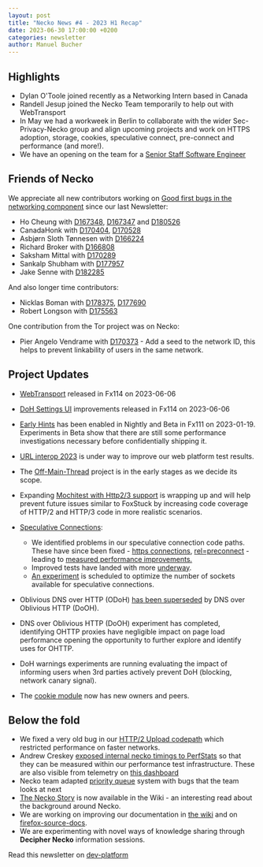 ```yaml
---
layout: post
title: "Necko News #4 - 2023 H1 Recap"
date: 2023-06-30 17:00:00 +0200
categories: newsletter
author: Manuel Bucher
---
```


## Highlights

- Dylan O'Toole joined recently as a Networking Intern based in Canada
- Randell Jesup joined the Necko Team temporarily to help out with WebTransport
- In May we had a workweek in Berlin to collaborate with the wider Sec-Privacy-Necko group and align upcoming projects and work on HTTPS adoption, storage, cookies, speculative connect, pre-connect and performance (and more!).
- We have an opening on the team for a [Senior Staff Software Engineer](https://www.mozilla.org/en-US/careers/position/gh/5006202/)

## Friends of Necko

We appreciate all new contributors working on [Good first bugs in the
networking component](https://mzl.la/3ONctUp) since our last
Newsletter:

- Ho Cheung with [D167348](https://phabricator.services.mozilla.com/D167348), [D167347](https://phabricator.services.mozilla.com/D167347) and [D180526](https://phabricator.services.mozilla.com/D180526)
- CanadaHonk with [D170404](https://phabricator.services.mozilla.com/D170404), [D170528](https://phabricator.services.mozilla.com/D170528)
- Asbjørn Sloth Tønnesen with [D166224](https://phabricator.services.mozilla.com/D166224)
- Richard Broker with [D166808](https://phabricator.services.mozilla.com/D166808)
- Saksham Mittal with [D170289](https://phabricator.services.mozilla.com/D170289)
- Sankalp Shubham with [D177957](https://phabricator.services.mozilla.com/D177957)
- Jake Senne with [D182285](https://phabricator.services.mozilla.com/D182285)

And also longer time contributors:

- Nicklas Boman with [D178375](https://phabricator.services.mozilla.com/D178375), [D177690](https://phabricator.services.mozilla.com/D177690)
- Robert Longson with [D175563](https://phabricator.services.mozilla.com/D175563)

One contribution from the Tor project was on Necko:

- Pier Angelo Vendrame with [D170373](https://phabricator.services.mozilla.com/D170373) - Add a seed to the network ID, this helps to prevent linkability of users in the same network.

## Project Updates

- [WebTransport](https://bugzilla.mozilla.org/show_bug.cgi?id=1709355) released in Fx114 on 2023-06-06
- [DoH Settings UI](https://bugzilla.mozilla.org/show_bug.cgi?id=1610741) improvements released in Fx114 on 2023-06-06
- [Early Hints](https://developer.mozilla.org/en-US/docs/Web/HTTP/Status/103) has been enabled in Nightly and Beta in Fx111 on 2023-01-19. Experiments in Beta show that there are still some performance investigations necessary before confidentially shipping it.
- [URL interop 2023](https://bugzilla.mozilla.org/show_bug.cgi?id=1815647) is under way to improve our web platform test results.
- The [Off-Main-Thread](https://bugzilla.mozilla.org/show_bug.cgi?id=1528285) project is in the early stages as we decide its scope.
- Expanding [Mochitest with Http2/3 support](https://bugzilla.mozilla.org/show_bug.cgi?id=1784079) is wrapping up and will help prevent future issues similar to FoxStuck by increasing code coverage of HTTP/2 and HTTP/3 code in more realistic scenarios.

- [Speculative Connections](https://bugzilla.mozilla.org/show_bug.cgi?id=1816678):
  - We identified problems in our speculative connection code paths. These have since been fixed - [https connections](https://bugzilla.mozilla.org/show_bug.cgi?id=1813618), [rel=preconnect](https://bugzilla.mozilla.org/show_bug.cgi?id=1543990) - leading to [measured performance improvements.](https://bugzilla.mozilla.org/show_bug.cgi?id=1816678#c6)
  - Improved tests have landed with more [underway](https://bugzilla.mozilla.org/show_bug.cgi?id=1818798).
  - [An experiment](https://bugzilla.mozilla.org/show_bug.cgi?id=1816539) is scheduled to optimize the number of sockets available for speculative connections.
- Oblivious DNS over HTTP (ODoH) [has been superseded](https://bugzilla.mozilla.org/show_bug.cgi?id=1835805) by DNS over Oblivious HTTP (DoOH).
- DNS over Oblivious HTTP (DoOH) experiment has completed, identifying OHTTP proxies have negligible impact on page load performance opening the opportunity to further explore and identify uses for OHTTP.
- DoH warnings experiments are running evaluating the impact of informing users when 3rd parties actively prevent DoH (blocking, network canary signal).
- The [cookie module](https://firefox-source-docs.mozilla.org/mots/index.html#core-cookies) now has new owners and peers.

## Below the fold

- We fixed a very old bug in our [HTTP/2 Upload codepath](https://bugzilla.mozilla.org/show_bug.cgi?id=1596576) which restricted performance on faster networks.
- Andrew Creskey [exposed internal necko timings to PerfStats](https://bugzilla.mozilla.org/show_bug.cgi?id=1810871) so that they can be measured within our performance test infrastructure. These are also visible from telemetry on [this dashboard](https://sql.telemetry.mozilla.org/dashboard/test_42)
- Necko team adapted [priority queue](https://mzl.la/43g6qjw) system with bugs that the team looks at next
- [The Necko Story](https://wiki.mozilla.org/Necko/The_Necko_Story) is now available in the Wiki - an interesting read about the background around Necko.
- We are working on improving our documentation in [the wiki](https://wiki.mozilla.org/Networking) and on [firefox-source-docs](https://firefox-source-docs.mozilla.org/networking/).
- We are experimenting with novel ways of knowledge sharing through **Decipher Necko** information sessions.

Read this newsletter on [dev-platform](https://groups.google.com/a/mozilla.org/g/dev-platform/c/hvd--aoDjzo)

